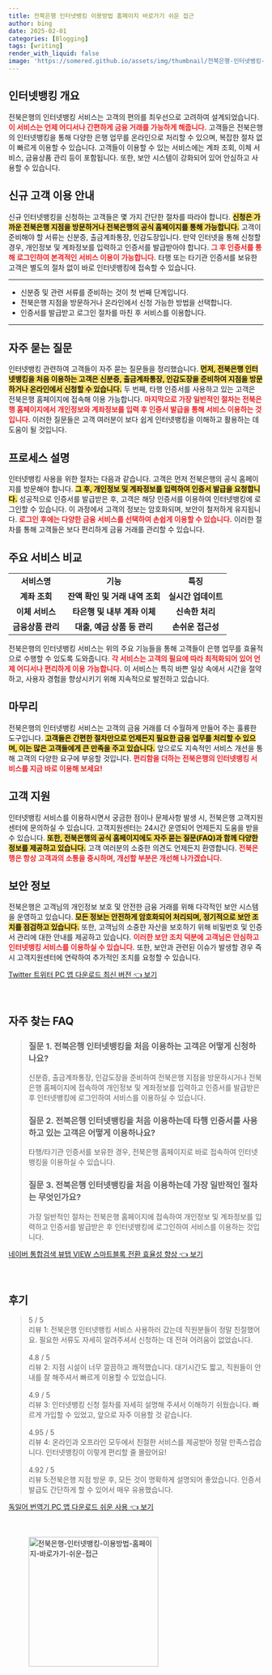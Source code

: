 ```yaml
---
title: 전북은행 인터넷뱅킹 이용방법 홈페이지 바로가기 쉬운 접근
author: bing
date: 2025-02-01
categories: [Blogging]
tags: [writing]
render_with_liquid: false
image: 'https://somered.github.io/assets/img/thumbnail/전북은행-인터넷뱅킹-이용방법-홈페이지-바로가기-쉬운-접근.webp'
---
```



<h2 id='인터넷뱅킹 개요'>인터넷뱅킹 개요</h2>

<p>전북은행의 인터넷뱅킹 서비스는 고객의 편의를 최우선으로 고려하여 설계되었습니다. <b><span style="color: #ee2323;">이 서비스는 언제 어디서나 간편하게 금융 거래를 가능하게 해줍니다.</span></b> 고객들은 전북은행의 인터넷뱅킹을 통해 다양한 은행 업무를 온라인으로 처리할 수 있으며, 복잡한 절차 없이 빠르게 이용할 수 있습니다. 고객들이 이용할 수 있는 서비스에는 계좌 조회, 이체 서비스, 금융상품 관리 등이 포함됩니다. 또한, 보안 시스템이 강화되어 있어 안심하고 사용할 수 있습니다.</p>

<h2 id='신규 고객 이용 안내'>신규 고객 이용 안내</h2>

<p>신규 인터넷뱅킹을 신청하는 고객들은 몇 가지 간단한 절차를 따라야 합니다. <b><span style="background-color: #ffe066;">신청은 가까운 전북은행 지점을 방문하거나 전북은행의 공식 홈페이지를 통해 가능합니다.</span></b> 고객이 준비해야 할 서류는 신분증, 출금계좌통장, 인감도장입니다. 만약 인터넷을 통해 신청할 경우, 개인정보 및 계좌정보를 입력하고 인증서를 발급받아야 합니다. <b><span style="color: #ee2323;">그 후 인증서를 통해 로그인하여 본격적인 서비스 이용이 가능합니다.</span></b> 타행 또는 타기관 인증서를 보유한 고객은 별도의 절차 없이 바로 인터넷뱅킹에 접속할 수 있습니다.</p>

<hr />

<ul>
    <li>신분증 및 관련 서류를 준비하는 것이 첫 번째 단계입니다.</li>
    <li>전북은행 지점을 방문하거나 온라인에서 신청 가능한 방법을 선택합니다.</li>
    <li>인증서를 발급받고 로그인 절차를 마친 후 서비스를 이용합니다.</li>
</ul>

<hr />

<h2 id='자주 묻는 질문'>자주 묻는 질문</h2>

<p>인터넷뱅킹 관련하여 고객들이 자주 묻는 질문들을 정리했습니다. <b><span style="background-color: #ffe066;">먼저, 전북은행 인터넷뱅킹을 처음 이용하는 고객은 신분증, 출금계좌통장, 인감도장을 준비하여 지점을 방문하거나 온라인에서 신청할 수 있습니다.</span></b> 두 번째, 타행 인증서를 사용하고 있는 고객은 전북은행 홈페이지에 접속해 이용 가능합니다. <b><span style="color: #ee2323;">마지막으로 가장 일반적인 절차는 전북은행 홈페이지에서 개인정보와 계좌정보를 입력 후 인증서 발급을 통해 서비스 이용하는 것입니다.</span></b> 이러한 질문들은 고객 여러분이 보다 쉽게 인터넷뱅킹을 이해하고 활용하는 데 도움이 될 것입니다.</p>

<h2 id='프로세스 설명'>프로세스 설명</h2>

<p>인터넷뱅킹 사용을 위한 절차는 다음과 같습니다. 고객은 먼저 전북은행의 공식 홈페이지를 방문해야 합니다. <b><span style="background-color: #ffe066;">그 후, 개인정보 및 계좌정보를 입력하여 인증서 발급을 요청합니다.</span></b> 성공적으로 인증서를 발급받은 후, 고객은 해당 인증서를 이용하여 인터넷뱅킹에 로그인할 수 있습니다. 이 과정에서 고객의 정보는 암호화되며, 보안이 철저하게 유지됩니다. <b><span style="color: #ee2323;">로그인 후에는 다양한 금융 서비스를 선택하여 손쉽게 이용할 수 있습니다.</span></b> 이러한 절차를 통해 고객들은 보다 편리하게 금융 거래를 관리할 수 있습니다.</p>

<h2 id='주요 서비스 비교'>주요 서비스 비교</h2>

<table>
    <tr>
        <td style="text-align: center; height: 17px;"><b>서비스명</b></td>
        <td style="text-align: center; height: 17px;"><b>기능</b></td>
        <td style="text-align: center; height: 17px;"><b>특징</b></td>
    </tr>
    <tr>
        <td style="text-align: center; height: 17px;"><b>계좌 조회</b></td>
        <td style="text-align: center; height: 17px;"><b>잔액 확인 및 거래 내역 조회</b></td>
        <td style="text-align: center; height: 17px;"><b>실시간 업데이트</b></td>
    </tr>
    <tr>
        <td style="text-align: center; height: 17px;"><b>이체 서비스</b></td>
        <td style="text-align: center; height: 17px;"><b>타은행 및 내부 계좌 이체</b></td>
        <td style="text-align: center; height: 17px;"><b>신속한 처리</b></td>
    </tr>
    <tr>
        <td style="text-align: center; height: 17px;"><b>금융상품 관리</b></td>
        <td style="text-align: center; height: 17px;"><b>대출, 예금 상품 등 관리</b></td>
        <td style="text-align: center; height: 17px;"><b>손쉬운 접근성</b></td>
    </tr>
</table>

<p>전북은행의 인터넷뱅킹 서비스는 위의 주요 기능들을 통해 고객들이 은행 업무를 효율적으로 수행할 수 있도록 도와줍니다. <b><span style="color: #ee2323;">각 서비스는 고객의 필요에 따라 최적화되어 있어 언제 어디서나 편리하게 이용 가능합니다.</span></b> 이 서비스는 특히 바쁜 일상 속에서 시간을 절약하고, 사용자 경험을 향상시키기 위해 지속적으로 발전하고 있습니다.</p>

<h2 id='마무리'>마무리</h2>

<p>전북은행의 인터넷뱅킹 서비스는 고객의 금융 거래를 더 수월하게 만들어 주는 훌륭한 도구입니다. <b><span style="background-color: #ffe066;">고객들은 간편한 절차만으로 언제든지 필요한 금융 업무를 처리할 수 있으며, 이는 많은 고객들에게 큰 만족을 주고 있습니다.</span></b> 앞으로도 지속적인 서비스 개선을 통해 고객의 다양한 요구에 부응할 것입니다. <b><span style="color: #ee2323;">편리함을 더하는 전북은행의 인터넷뱅킹 서비스를 지금 바로 이용해 보세요!</span></b></p>

<h2 id='고객 지원'>고객 지원</h2>

<p>인터넷뱅킹 서비스를 이용하시면서 궁금한 점이나 문제사항 발생 시, 전북은행 고객지원센터에 문의하실 수 있습니다. 고객지원센터는 24시간 운영되어 언제든지 도움을 받을 수 있습니다. <b><span style="background-color: #ffe066;">또한, 전북은행의 공식 홈페이지에도 자주 묻는 질문(FAQ)과 함께 다양한 정보를 제공하고 있습니다.</span></b> 고객 여러분의 소중한 의견도 언제든지 환영합니다. <b><span style="color: #ee2323;">전북은행은 항상 고객과의 소통을 중시하며, 개선할 부분은 개선해 나가겠습니다.</span></b></p>

<h2 id='보안 정보'>보안 정보</h2>

<p>전북은행은 고객님의 개인정보 보호 및 안전한 금융 거래를 위해 다각적인 보안 시스템을 운영하고 있습니다. <b><span style="background-color: #ffe066;">모든 정보는 안전하게 암호화되어 처리되며, 정기적으로 보안 조치를 점검하고 있습니다.</span></b> 또한, 고객님의 소중한 자산을 보호하기 위해 비밀번호 및 인증서 관리에 대한 안내를 제공하고 있습니다. <b><span style="color: #ee2323;">이러한 보안 조치 덕분에 고객님은 안심하고 인터넷뱅킹 서비스를 이용하실 수 있습니다.</span></b> 또한, 보안과 관련된 이슈가 발생할 경우 즉시 고객지원센터에 연락하여 추가적인 조치를 요청할 수 있습니다.</p>


<p><a class="click-button" title="Twitter 트위터 PC 앱 다운로드 최신 버전" href="https://somered.github.io/posts/Twitter-%ED%8A%B8%EC%9C%84%ED%84%B0-PC-%EC%95%B1-%EB%8B%A4%EC%9A%B4%EB%A1%9C%EB%93%9C-%EC%B5%9C%EC%8B%A0-%EB%B2%84%EC%A0%84/" rel="dofollow">Twitter 트위터 PC 앱 다운로드 최신 버전 👈 보기</a></p><br>
<h2 id='자주_찾는_FAQ'>자주 찾는 FAQ</h2>
<div itemscope="" itemtype="https://schema.org/FAQPage"> 
<blockquote> 
<div itemscope="" itemprop="mainEntity" itemtype="https://schema.org/Question"> 
<h3 itemprop="name">질문 1. 전북은행 인터넷뱅킹을 처음 이용하는 고객은 어떻게 신청하나요?</h3> 
<div itemscope="" itemprop="acceptedAnswer" itemtype="https://schema.org/Answer"> 
<span itemprop="text"> 
<p>신분증, 출금계좌통장, 인감도장을 준비하여 전북은행 지점을 방문하시거나 전북은행 홈페이지에 접속하여 개인정보 및 계좌정보를 입력하고 인증서를 발급받은 후 인터넷뱅킹에 로그인하여 서비스를 이용하실 수 있습니다.</p> 
</span> 
</div> 
</div> 
<div itemscope="" itemprop="mainEntity" itemtype="https://schema.org/Question"> 
<h3 itemprop="name">질문 2. 전북은행 인터넷뱅킹을 처음 이용하는데 타행 인증서를 사용하고 있는 고객은 어떻게 이용하나요?</h3> 
<div itemscope="" itemprop="acceptedAnswer" itemtype="https://schema.org/Answer"> 
<span itemprop="text"> 
<p>타행/타기관 인증서를 보유한 경우, 전북은행 홈페이지로 바로 접속하여 인터넷뱅킹을 이용하실 수 있습니다.</p> 
</span> 
</div> 
</div> 
<div itemscope="" itemprop="mainEntity" itemtype="https://schema.org/Question"> 
<h3 itemprop="name">질문 3. 전북은행 인터넷뱅킹을 처음 이용하는데 가장 일반적인 절차는 무엇인가요?</h3> 
<div itemscope="" itemprop="acceptedAnswer" itemtype="https://schema.org/Answer"> 
<span itemprop="text"> 
<p>가장 일반적인 절차는 전북은행 홈페이지에 접속하여 개인정보 및 계좌정보를 입력하고 인증서를 발급받은 후 인터넷뱅킹에 로그인하여 서비스를 이용하는 것입니다.</p> 
</span> 
</div> 
</div> 
</blockquote> 
</div>
<p><a class="click-button" title="네이버 통합검색 뷰탭 VIEW 스마트블록 전환 효율성 향상" href="https://somered.github.io/posts/%EB%84%A4%EC%9D%B4%EB%B2%84-%ED%86%B5%ED%95%A9%EA%B2%80%EC%83%89-%EB%B7%B0%ED%83%AD-VIEW-%EC%8A%A4%EB%A7%88%ED%8A%B8%EB%B8%94%EB%A1%9D-%EC%A0%84%ED%99%98-%ED%9A%A8%EC%9C%A8%EC%84%B1-%ED%96%A5%EC%83%81/" rel="dofollow">네이버 통합검색 뷰탭 VIEW 스마트블록 전환 효율성 향상 👈 보기</a></p><br>
<h2 id='후기'>후기</h2>
<div itemscope itemtype="https://schema.org/Product">
  <blockquote>
  <div itemprop="review" itemscope itemtype="https://schema.org/Review">
      <div itemprop="reviewRating" itemscope itemtype="https://schema.org/Rating"> <span itemprop="ratingValue">5</span> / <span itemprop="bestRating">5</span> </div>
      <span itemprop="reviewBody">리뷰 1: 전북은행 인터넷뱅킹 서비스 사용하러 갔는데 직원분들이 정말 친절했어요. 필요한 서류도 자세히 알려주셔서 신청하는 데 전혀 어려움이 없었습니다.</span>
  </div>
  <br>
  <div itemprop="review" itemscope itemtype="https://schema.org/Review">
      <div itemprop="reviewRating" itemscope itemtype="https://schema.org/Rating"> <span itemprop="ratingValue">4.8</span> / <span itemprop="bestRating">5</span> </div>
      <span itemprop="reviewBody">리뷰 2: 지점 시설이 너무 깔끔하고 쾌적했습니다. 대기시간도 짧고, 직원들이 안내를 잘 해주셔서 빠르게 이용할 수 있었습니다.</span>
  </div>
  <br>
  <div itemprop="review" itemscope itemtype="https://schema.org/Review">
      <div itemprop="reviewRating" itemscope itemtype="https://schema.org/Rating"> <span itemprop="ratingValue">4.9</span> / <span itemprop="bestRating">5</span> </div>
      <span itemprop="reviewBody">리뷰 3: 인터넷뱅킹 신청 절차를 자세히 설명해 주셔서 이해하기 쉬웠습니다. 빠르게 가입할 수 있었고, 앞으로 자주 이용할 것 같습니다.</span>
  </div>
  <br>
  <div itemprop="review" itemscope itemtype="https://schema.org/Review">
      <div itemprop="reviewRating" itemscope itemtype="https://schema.org/Rating"> <span itemprop="ratingValue">4.95</span> / <span itemprop="bestRating">5</span> </div>
      <span itemprop="reviewBody">리뷰 4: 온라인과 오프라인 모두에서 친절한 서비스를 제공받아 정말 만족스럽습니다. 인터넷뱅킹이 이렇게 편리할 줄 몰랐어요!</span>
  </div>
  <br>
  <div itemprop="review" itemscope itemtype="https://schema.org/Review">
      <div itemprop="reviewRating" itemscope itemtype="https://schema.org/Rating"> <span itemprop="ratingValue">4.92</span> / <span itemprop="bestRating">5</span> </div>
      <span itemprop="reviewBody">리뷰 5:전북은행 지점 방문 후, 모든 것이 명확하게 설명되어 좋았습니다. 인증서 발급도 간단하게 할 수 있어서 매우 유용했습니다.</span>
  </div>
  </blockquote>
</div>
<p><a class="click-button" title="독일어 번역기 PC 앱 다운로드 쉬운 사용" href="https://somered.github.io/posts/%EB%8F%85%EC%9D%BC%EC%96%B4-%EB%B2%88%EC%97%AD%EA%B8%B0-PC-%EC%95%B1-%EB%8B%A4%EC%9A%B4%EB%A1%9C%EB%93%9C-%EC%89%AC%EC%9A%B4-%EC%82%AC%EC%9A%A9/" rel="dofollow">독일어 번역기 PC 앱 다운로드 쉬운 사용 👈 보기</a></p><br>
<figure class="image"><img src="https://somered.github.io/assets/img/thumbnail/전북은행-인터넷뱅킹-이용방법-홈페이지-바로가기-쉬운-접근.webp" alt="전북은행-인터넷뱅킹-이용방법-홈페이지-바로가기-쉬운-접근" width="256" height="256"></figure>